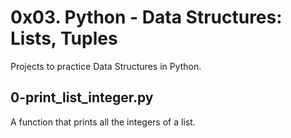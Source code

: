 # 0x03. Python - Data Structures: Lists, Tuples
Projects to practice Data Structures in Python.

## 0-print_list_integer.py
A function that prints all the integers of a list.